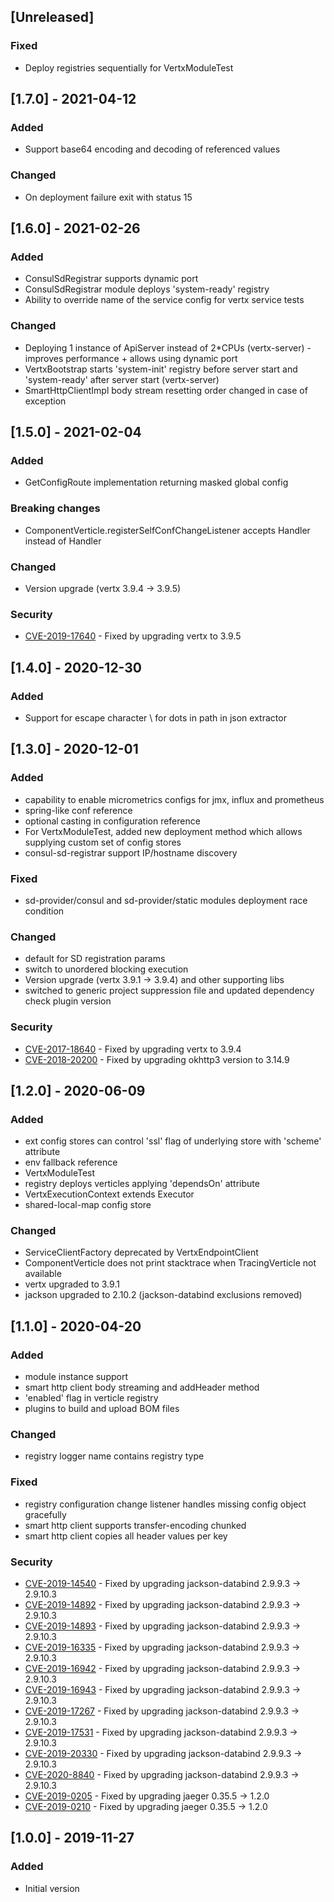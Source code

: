 ## [Unreleased]
### Fixed
- Deploy registries sequentially for VertxModuleTest

## [1.7.0] - 2021-04-12
### Added
- Support base64 encoding and decoding of referenced values

### Changed
- On deployment failure exit with status 15

## [1.6.0] - 2021-02-26
### Added
- ConsulSdRegistrar supports dynamic port
- ConsulSdRegistrar module deploys 'system-ready' registry
- Ability to override name of the service config for vertx service tests

### Changed
- Deploying 1 instance of ApiServer instead of 2*CPUs (vertx-server) - improves performance + allows using dynamic port
- VertxBootstrap starts 'system-init' registry before server start and 'system-ready' after server start (vertx-server)
- SmartHttpClientImpl body stream resetting order changed in case of exception

## [1.5.0] - 2021-02-04
### Added
- GetConfigRoute implementation returning masked global config

### Breaking changes
- ComponentVerticle.registerSelfConfChangeListener accepts Handler<ConfigChanged> instead of Handler<JsonObject>

### Changed
- Version upgrade (vertx 3.9.4 -> 3.9.5)

### Security
- [CVE-2019-17640](https://nvd.nist.gov/vuln/detail/CVE-2019-17640) - Fixed by upgrading vertx to 3.9.5

## [1.4.0] - 2020-12-30
### Added
- Support for escape character \\ for dots in path in json extractor

## [1.3.0] - 2020-12-01
### Added
- capability to enable micrometrics configs for jmx, influx and prometheus
- spring-like conf reference
- optional casting in configuration reference
- For VertxModuleTest, added new deployment method which allows supplying custom set of config stores
- consul-sd-registrar support IP/hostname discovery

### Fixed
- sd-provider/consul and sd-provider/static modules deployment race condition

### Changed
- default for SD registration params
- switch to unordered blocking execution
- Version upgrade (vertx 3.9.1 -> 3.9.4) and other supporting libs
- switched to generic project suppression file and updated dependency check plugin version

### Security
- [CVE-2017-18640](https://nvd.nist.gov/vuln/detail/CVE-2017-18640) - Fixed by upgrading vertx to 3.9.4
- [CVE-2018-20200](https://nvd.nist.gov/vuln/detail/CVE-2018-20200) - Fixed by upgrading okhttp3 version to 3.14.9

## [1.2.0] - 2020-06-09
### Added
- ext config stores can control 'ssl' flag of underlying store with 'scheme' attribute
- env fallback reference
- VertxModuleTest
- registry deploys verticles applying 'dependsOn' attribute
- VertxExecutionContext extends Executor
- shared-local-map config store

### Changed
- ServiceClientFactory deprecated by VertxEndpointClient
- ComponentVerticle does not print stacktrace when TracingVerticle not available
- vertx upgraded to 3.9.1
- jackson upgraded to 2.10.2 (jackson-databind exclusions removed)

## [1.1.0] - 2020-04-20
### Added
- module instance support
- smart http client body streaming and addHeader method
- 'enabled' flag in verticle registry
- plugins to build and upload BOM files

### Changed
- registry logger name contains registry type

### Fixed
- registry configuration change listener handles missing config object gracefully
- smart http client supports transfer-encoding chunked
- smart http client copies all header values per key

### Security
- [CVE-2019-14540](https://nvd.nist.gov/vuln/detail/CVE-2019-14540) - Fixed by upgrading jackson-databind 2.9.9.3 -> 2.9.10.3
- [CVE-2019-14892](https://nvd.nist.gov/vuln/detail/CVE-2019-14892) - Fixed by upgrading jackson-databind 2.9.9.3 -> 2.9.10.3
- [CVE-2019-14893](https://nvd.nist.gov/vuln/detail/CVE-2019-14893) - Fixed by upgrading jackson-databind 2.9.9.3 -> 2.9.10.3
- [CVE-2019-16335](https://nvd.nist.gov/vuln/detail/CVE-2019-16335) - Fixed by upgrading jackson-databind 2.9.9.3 -> 2.9.10.3
- [CVE-2019-16942](https://nvd.nist.gov/vuln/detail/CVE-2019-16942) - Fixed by upgrading jackson-databind 2.9.9.3 -> 2.9.10.3
- [CVE-2019-16943](https://nvd.nist.gov/vuln/detail/CVE-2019-16943) - Fixed by upgrading jackson-databind 2.9.9.3 -> 2.9.10.3
- [CVE-2019-17267](https://nvd.nist.gov/vuln/detail/CVE-2019-17267) - Fixed by upgrading jackson-databind 2.9.9.3 -> 2.9.10.3
- [CVE-2019-17531](https://nvd.nist.gov/vuln/detail/CVE-2019-17531) - Fixed by upgrading jackson-databind 2.9.9.3 -> 2.9.10.3
- [CVE-2019-20330](https://nvd.nist.gov/vuln/detail/CVE-2019-20330) - Fixed by upgrading jackson-databind 2.9.9.3 -> 2.9.10.3
- [CVE-2020-8840](https://nvd.nist.gov/vuln/detail/CVE-2020-8840) - Fixed by upgrading jackson-databind 2.9.9.3 -> 2.9.10.3
- [CVE-2019-0205](https://nvd.nist.gov/vuln/detail/CVE-2019-0205) - Fixed by upgrading jaeger 0.35.5 -> 1.2.0
- [CVE-2019-0210](https://nvd.nist.gov/vuln/detail/CVE-2019-0210) - Fixed by upgrading jaeger 0.35.5 -> 1.2.0

## [1.0.0] - 2019-11-27
### Added
- Initial version
